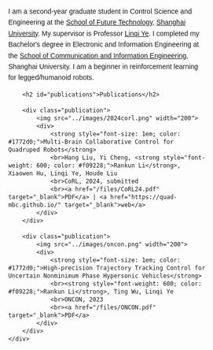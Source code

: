 <!DOCTYPE html>
<html lang="en">
<head>
    <meta charset="UTF-8">
    <meta name="viewport" content="width=device-width, initial-scale=1.0">
    <title>About Me</title>
    <link href='https://fonts.googleapis.com/css?family=Titillium+Web:400,600,400italic,600italic,300,300italic' rel='stylesheet' type='text/css'>
    <style>
        body {
            font-family: 'Titillium Web', sans-serif;
            margin: 0;
            padding: 0;
        }
        .container {
            width: 80%;
            margin: auto;
            padding: 20px;
        }
        h1, h2, h3, h4, h5, h6 {
            font-family: 'Titillium Web', sans-serif;
            font-weight: 600;
            margin-top: 20px;
            margin-bottom: 10px;
        }
        p {
            line-height: 1.6;
            margin: 0;
            font-size: 1em;
        }
        .publication {
            margin-bottom: 20px;
            display: flex;
            align-items: center;
        }
        img {
            border-radius: 15px;
            margin-right: 20px;
        }
    </style>
</head>
<body>
    <div class="container">
        <p>I am a second-year graduate student in Control Science and Engineering at the <a href="https://ai.shu.edu.cn/">School of Future Technology</a>, <a href="https://www.shu.edu.cn/">Shanghai University</a>. My supervisor is Professor <a href="https://linqi-ye.github.io/">Linqi Ye</a>. I completed my Bachelor's degree in Electronic and Information Engineering at the <a href="https://scie.shu.edu.cn/">School of Communication and Information Engineering</a>, Shanghai University. I am a beginner in reinforcement learning for legged/humanoid robots.</p>

        <h2 id="publications">Publications</h2>

        <div class="publication">
            <img src="../images/2024corl.png" width="200">
            <div>
                <strong style="font-size: 1em; color: #1772d0;">Multi-Brain Collaborative Control for Quadruped Robots</strong>
                <br>Hang Liu, Yi Cheng, <strong style="font-weight: 600; color: #f09228;">Rankun Li</strong>, Xiaowen Hu, Linqi Ye, Houde Liu
                <br>CoRL, 2024, submitted
                <br><a href="/files/CoRL24.pdf" target="_blank">PDF</a> | <a href="https://quad-mbc.github.io/" target="_blank">web</a>
            </div>
        </div>

        <div class="publication">
            <img src="../images/oncon.png" width="200">
            <div>
                <strong style="font-size: 1em; color: #1772d0;">High-precision Trajectory Tracking Control for Uncertain Nonminimum Phase Hypersonic Vehicles</strong>
                <br><strong style="font-weight: 600; color: #f09228;">Rankun Li</strong>, Ting Wu, Linqi Ye
                <br>ONCON, 2023
                <br><a href="/files/ONCON.pdf" target="_blank">PDF</a> 
            </div>
        </div>
    </div>
</body>
</html>
